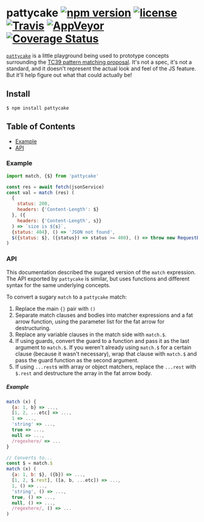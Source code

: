 # pattycake [![npm version](https://img.shields.io/npm/v/pattycake.svg)](https://npm.im/pattycake) [![license](https://img.shields.io/npm/l/pattycake.svg)](https://npm.im/pattycake) [![Travis](https://img.shields.io/travis/zkat/pattycake.svg)](https://travis-ci.org/zkat/pattycake) [![AppVeyor](https://ci.appveyor.com/api/projects/status/github/zkat/pattycake?svg=true)](https://ci.appveyor.com/project/zkat/pattycake) [![Coverage Status](https://coveralls.io/repos/github/zkat/pattycake/badge.svg?branch=latest)](https://coveralls.io/github/zkat/pattycake?branch=latest)

[`pattycake`](https://github.com/zkat/pattycake) is a little playground being
used to prototype concepts surrounding the [TC39 pattern matching
proposal](https://github.com/tc39/proposal-pattern-matching). It's not a spec,
it's not a standard, and it doesn't represent the actual look and feel of the JS
feature. But it'll help figure out what that could actually be!

## Install

`$ npm install pattycake`

## Table of Contents

* [Example](#example)
* [API](#api)

### Example

```javascript
import match, {$} from 'pattycake'

const res = await fetch(jsonService)
const val = match (res) (
  {
    status: 200,
    headers: {'Content-Length': $}
  }, ({
    headers: {'Content-Length', s}}
  ) => `size is ${s}`,
  {status: 404}, () => 'JSON not found',
  $({status: $}, ({status}) => status >= 400), () => throw new RequestError(res)
)
```

### API

This documentation described the sugared version of the `match` expression. The
API exported by `pattycake` is similar, but uses functions and different syntax
for the same underlying concepts.

To convert a sugary `match` to a `pattycake` match:
1. Replace the main `{}` pair with `()`
2. Separate match clauses and bodies into matcher expressions and a fat arrow function, using the parameter list for the fat arrow for destructuring.
3. Replace any variable clauses in the match side with `match.$`.
4. If using guards, convert the guard to a function and pass it as the last argument to `match.$`. If you weren't already using `match.$` for a certain clause (because it wasn't necessary), wrap that clause with `match.$` and pass the guard function as the second argument.
5. If using `...rest`s with array or object matchers, replace the `...rest` with `$.rest` and destructure the array in the fat arrow body.

##### Example

```js
match (x) {
  {a: 1, b} => ...,
  [1, 2, ...etc] => ...,
  1 => ...,
  'string' => ...,
  true => ...,
  null => ...,
  /regexhere/ => ...
}

// Converts to...
const $ = match.$
match (x) (
  {a: 1, b: $}, ({b}) => ...,
  [1, 2, $.rest], ([a, b, ...etc]) => ...,
  1, () => ...,
  'string', () => ...,
  true, () => ...,
  null, () => ...,
  /regexhere/, () => ...
)
```
